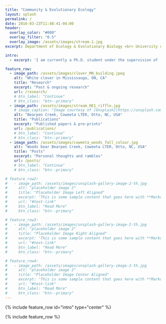 ```yaml
---
title: "Community & Evolutionary Ecology"
layout: splash
permalink: /
date: 2016-03-23T11:48:41-04:00
header:
  overlay_color: "#000"
  overlay_filter: "0.5"
  overlay_image: /assets/images/stream.1.jpg
excerpt: Department of Ecology & Evolutionary Biology <br> University of Toronto

intro:
  - excerpt: 'I am currently a Ph.D. student under the supervision of [Marc Johnson](https://evoecolab.wordpress.com/) studying the ecology and evolution of plant-microbe interactions in urban environments.'

feature_row:
  - image_path: /assets/images/clover_MN_building.jpeg
    alt: "White clover in Mississauga, ON, CA"
    title: "Research"
    excerpt: "Past & ongoing research"
    url: /research/
    # btn_label: "Continue"
    # btn_class: "btn--primary"
  - image_path: /assets/images/stream_HE1_riffle.jpg
    # image_caption: "Image courtesy of [Unsplash](https://unsplash.com/)"
    alt: "Bearpen Creek, Coweeta LTER, Otto, NC, USA"
    title: "Publications"
    excerpt: "Published papers & pre-prints"
    url: /publications/
    # btn_label: "Continue"
    # btn_class: "btn--primary"
  - image_path: /assets/images/coweeta_woods_fall_colour.jpg
    alt: "Woods bear Bearpen Creek, Coweeta LTER, Otto, NC, USA"
    title: "Posts"
    excerpt: "Personal thoughts and rambles"
    url: /posts/
    # btn_label: "Continue"
    # btn_class: "btn--primary"

# feature_row2:
#   - image_path: /assets/images/unsplash-gallery-image-2-th.jpg
#     alt: "placeholder image 2"
#     title: "Placeholder Image Left Aligned"
#     excerpt: 'This is some sample content that goes here with **Markdown** formatting. Left aligned with `type="left"`'
#     url: "#test-link"
#     btn_label: "Read More"
#     btn_class: "btn--primary"

# feature_row3:
#   - image_path: /assets/images/unsplash-gallery-image-2-th.jpg
#     alt: "placeholder image 2"
#     title: "Placeholder Image Right Aligned"
#     excerpt: 'This is some sample content that goes here with **Markdown** formatting. Right aligned with `type="right"`'
#     url: "#test-link"
#     btn_label: "Read More"
#     btn_class: "btn--primary"

# feature_row4:
#   - image_path: /assets/images/unsplash-gallery-image-2-th.jpg
#     alt: "placeholder image 2"
#     title: "Placeholder Image Center Aligned"
#     excerpt: 'This is some sample content that goes here with **Markdown** formatting. Centered with `type="center"`'
#     url: "#test-link"
#     btn_label: "Read More"
#     btn_class: "btn--primary"
---
```


{% include feature_row id="intro" type="center" %}

{% include feature_row %}

<!-- {% include feature_row id="feature_row2" type="left" %}

{% include feature_row id="feature_row3" type="right" %}

{% include feature_row id="feature_row4" type="center" %} -->
